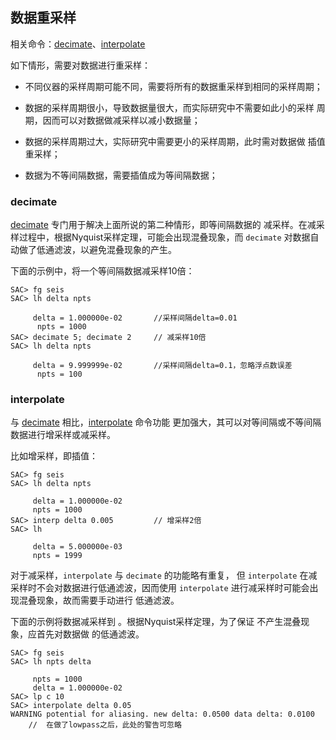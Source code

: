 ## 数据重采样

相关命令：[decimate](/commands/decimate.md)、[interpolate](/commands/interpolate.md)

如下情形，需要对数据进行重采样：

-   不同仪器的采样周期可能不同，需要将所有的数据重采样到相同的采样周期；

-   数据的采样周期很小，导致数据量很大，而实际研究中不需要如此小的采样
    周期，因而可以对数据做减采样以减小数据量；

-   数据的采样周期过大，实际研究中需要更小的采样周期，此时需对数据做
    插值重采样；

-   数据为不等间隔数据，需要插值成为等间隔数据；

### decimate

[decimate](/commands/decimate.md)
专门用于解决上面所说的第二种情形，即等间隔数据的
减采样。在减采样过程中，根据Nyquist采样定理，可能会出现混叠现象，而
`decimate` 对数据自动做了低通滤波，以避免混叠现象的产生。

下面的示例中，将一个等间隔数据减采样10倍：

``` {.bash}
SAC> fg seis
SAC> lh delta npts

     delta = 1.000000e-02       //采样间隔delta=0.01
      npts = 1000
SAC> decimate 5; decimate 2     // 减采样10倍
SAC> lh delta npts

     delta = 9.999999e-02       //采样间隔delta=0.1，忽略浮点数误差
      npts = 100
```

### interpolate

与 [decimate](/commands/decimate.md)
相比，[interpolate](/commands/interpolate.md) 命令功能
更加强大，其可以对等间隔或不等间隔数据进行增采样或减采样。

比如增采样，即插值：

``` {.bash}
SAC> fg seis
SAC> lh delta npts

     delta = 1.000000e-02
     npts = 1000
SAC> interp delta 0.005         // 增采样2倍
SAC> lh

     delta = 5.000000e-03
     npts = 1999
```

对于减采样，`interpolate` 与 `decimate` 的功能略有重复， 但
`interpolate` 在减采样时不会对数据进行低通滤波，因而使用 `interpolate`
进行减采样时可能会出现混叠现象，故而需要手动进行 低通滤波。

下面的示例将数据减采样到 。根据Nyquist采样定理，为了保证
不产生混叠现象，应首先对数据做 的低通滤波。

``` {.bash}
SAC> fg seis
SAC> lh npts delta

     npts = 1000
     delta = 1.000000e-02
SAC> lp c 10
SAC> interpolate delta 0.05
WARNING potential for aliasing. new delta: 0.0500 data delta: 0.0100
    //  在做了lowpass之后，此处的警告可忽略
```
